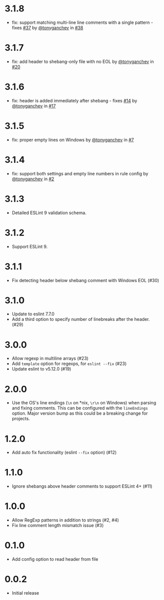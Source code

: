 # 3.1.8

* fix: support matching multi-line line comments with a single pattern - fixes
  [#37](https://github.com/tonyganchev/eslint-plugin-header/issues/37) by
  [@tonyganchev](https://github.com/tonyganchev) in
  [#38](https://github.com/tonyganchev/eslint-plugin-header/pull/38)

# 3.1.7

* fix: add header to shebang-only file with no EOL by
  [@tonyganchev](https://github.com/tonyganchev) in
  [#20](https://github.com/tonyganchev/eslint-plugin-header/pull/20)

# 3.1.6

* fix: header is added immediately after shebang - fixes
  [#14](https://github.com/tonyganchev/eslint-plugin-header/issues/14) by
  [@tonyganchev](https://github.com/tonyganchev) in
  [#17](https://github.com/tonyganchev/eslint-plugin-header/pull/17)
# 3.1.5

* fix: proper empty lines on Windows by
  [@tonyganchev](https://github.com/tonyganchev) in
  [#7](https://github.com/tonyganchev/eslint-plugin-header/pull/7)

# 3.1.4

* fix: support both settings and empty line numbers in rule config by
  [@tonyganchev](https://github.com/tonyganchev) in
  [#2](https://github.com/tonyganchev/eslint-plugin-header/pull/2)

# 3.1.3

* Detailed ESLint 9 validation schema.

# 3.1.2

* Support ESLint 9.

# 3.1.1

* Fix detecting header below shebang comment with Windows EOL (#30)

# 3.1.0

* Update to eslint 7.7.0
* Add a third option to specify number of linebreaks after the header. (#29)

# 3.0.0

* Allow regexp in multiline arrays (#23)
* Add `template` option for regexps, for `eslint --fix` (#23)
* Update eslint to v5.12.0 (#19)

# 2.0.0

* Use the OS's line endings (`\n` on *nix, `\r\n` on Windows) when parsing and
  fixing comments. This can be configured with the `lineEndings` option. Major
  version bump as this could be a breaking change for projects.

# 1.2.0

* Add auto fix functionality (eslint `--fix` option) (#12)

# 1.1.0

* Ignore shebangs above header comments to support ESLint 4+ (#11)

# 1.0.0

* Allow RegExp patterns in addition to strings (#2, #4)
* Fix line comment length mismatch issue (#3)

# 0.1.0

* Add config option to read header from file

# 0.0.2

* Initial release
